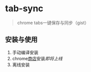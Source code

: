 # tab-sync

> chrome tabs一键保存与同步（gist）

## 安装与使用

1. 手动编译安装
2. chrome[商店](https://chrome.google.com/webstore?utm_source=chrome-ntp-icon)安装*即将上线*
3. 离线安装
